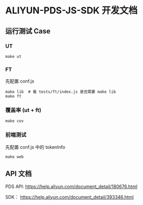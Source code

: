 # ALIYUN-PDS-JS-SDK 开发文档

## 运行测试 Case

### UT

```
make ut
```

### FT

先配置 conf.js
```
make lib  # 看 tests/ft/index.js 是否需要 make lib
make ft
```

### 覆盖率 (ut + ft)

```
make cov
```

### 前端测试

先配置 conf.js 中的 tokenInfo
```
make web
```


## API 文档

PDS API: https://help.aliyun.com/document_detail/180676.html

SDK： https://help.aliyun.com/document_detail/393346.html
